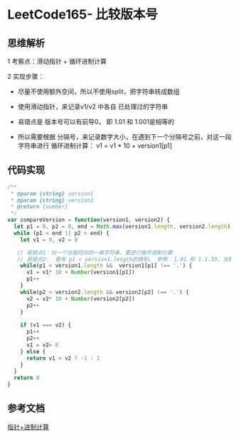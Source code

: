 # LeetCode165- 比较版本号

## 思维解析

1 考察点：滑动指针 + 循环进制计算

2 实现步骤：
  - 尽量不使用额外空间，所以不使用split，把字符串转成数组
  - 使用滑动指针，来记录v1/v2 中各自 已处理过的字符串
  
  - 易错点是 版本号可以有前导0， 即 1.01 和 1.001是相等的
  - 所以需要根据 分隔号，来记录数字大小，在遇到下一个分隔号之前，对这一段字符串进行 循环进制计算： v1 = v1 * 10 + version1[p1]

  
## 代码实现

```js
/**
 * @param {string} version1
 * @param {string} version2
 * @return {number}
 */
var compareVersion = function(version1, version2) {
  let p1 = 0, p2 = 0, end = Math.max(version1.length, version2.length)
  while (p1 < end || p2 < end) {
    let v1 = 0, v2 = 0

   // 易错点1：对一个分隔符内的一串字符串，要进行循环进制计算
   // 易错点2:  要有 p1 < version1.length的限制， 举例  1.01 和 1.1.33，当到1.01的最后一位时，如果没有限制，p1就一直在自增而永远不会终止了
    while(p1 < version1.length &&  version1[p1] !== '.') {
      v1 = v1* 10 + Number(version1[p1])
      p1++
    }
    while(p2 < version2.length && version2[p2] !== '.') {
      v2 = v2* 10 + Number(version2[p2])
      p2++
    }
    
    if (v1 === v2) {
      p1++
      p2++
      v1 = v2= 0
    } else {
      return v1 < v2 ? -1 : 1
    }    
  }
  return 0
}
```

## 参考文档

[指针+进制计算](https://leetcode-cn.com/problems/compare-version-numbers/solution/shuang-100-c-by-mszjaas/)